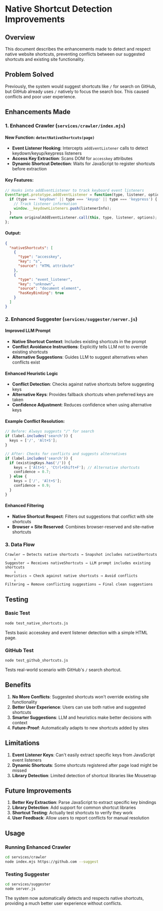 # Native Shortcut Detection Improvements

## Overview

This document describes the enhancements made to detect and respect native website shortcuts, preventing conflicts between our suggested shortcuts and existing site functionality.

## Problem Solved

Previously, the system would suggest shortcuts like `/` for search on GitHub, but GitHub already uses `/` natively to focus the search box. This caused conflicts and poor user experience.

## Enhancements Made

### 1. Enhanced Crawler (`services/crawler/index.mjs`)

#### New Function: `detectNativeShortcuts(page)`
- **Event Listener Hooking**: Intercepts `addEventListener` calls to detect keydown/keyup/keypress listeners
- **Access Key Extraction**: Scans DOM for `accesskey` attributes
- **Dynamic Shortcut Detection**: Waits for JavaScript to register shortcuts before extraction

#### Key Features:
```javascript
// Hooks into addEventListener to track keyboard event listeners
EventTarget.prototype.addEventListener = function(type, listener, options) {
  if (type === 'keydown' || type === 'keyup' || type === 'keypress') {
    // Track listener information
    window.__keydownListeners.push(listenerInfo);
  }
  return originalAddEventListener.call(this, type, listener, options);
};
```

#### Output:
```json
{
  "nativeShortcuts": [
    {
      "type": "accesskey",
      "key": "s",
      "source": "HTML attribute"
    },
    {
      "type": "event_listener", 
      "key": "unknown",
      "source": "document element",
      "hasKeyBinding": true
    }
  ]
}
```

### 2. Enhanced Suggester (`services/suggester/server.js`)

#### Improved LLM Prompt
- **Native Shortcut Context**: Includes existing shortcuts in the prompt
- **Conflict Avoidance Instructions**: Explicitly tells LLM not to override existing shortcuts
- **Alternative Suggestions**: Guides LLM to suggest alternatives when conflicts exist

#### Enhanced Heuristic Logic
- **Conflict Detection**: Checks against native shortcuts before suggesting keys
- **Alternative Keys**: Provides fallback shortcuts when preferred keys are taken
- **Confidence Adjustment**: Reduces confidence when using alternative keys

#### Example Conflict Resolution:
```javascript
// Before: Always suggests "/" for search
if (label.includes('search')) {
  keys = ['/', 'Alt+S']; 
}

// After: Checks for conflicts and suggests alternatives
if (label.includes('search')) {
  if (existingKeys.has('/')) {
    keys = ['Alt+S', 'Ctrl+Shift+F']; // Alternative shortcuts
    confidence = 0.7;
  } else {
    keys = ['/', 'Alt+S']; 
    confidence = 0.9;
  }
}
```

#### Enhanced Filtering
- **Native Shortcut Respect**: Filters out suggestions that conflict with site shortcuts
- **Browser + Site Reserved**: Combines browser-reserved and site-native shortcuts

### 3. Data Flow

```
Crawler → Detects native shortcuts → Snapshot includes nativeShortcuts
    ↓
Suggester → Receives nativeShortcuts → LLM prompt includes existing shortcuts
    ↓
Heuristics → Check against native shortcuts → Avoid conflicts
    ↓
Filtering → Remove conflicting suggestions → Final clean suggestions
```

## Testing

### Basic Test
```bash
node test_native_shortcuts.js
```
Tests basic accesskey and event listener detection with a simple HTML page.

### GitHub Test
```bash
node test_github_shortcuts.js
```
Tests real-world scenario with GitHub's `/` search shortcut.

## Benefits

1. **No More Conflicts**: Suggested shortcuts won't override existing site functionality
2. **Better User Experience**: Users can use both native and suggested shortcuts
3. **Smarter Suggestions**: LLM and heuristics make better decisions with context
4. **Future-Proof**: Automatically adapts to new shortcuts added by sites

## Limitations

1. **Event Listener Keys**: Can't easily extract specific keys from JavaScript event listeners
2. **Dynamic Shortcuts**: Some shortcuts registered after page load might be missed
3. **Library Detection**: Limited detection of shortcut libraries like Mousetrap

## Future Improvements

1. **Better Key Extraction**: Parse JavaScript to extract specific key bindings
2. **Library Detection**: Add support for common shortcut libraries
3. **Shortcut Testing**: Actually test shortcuts to verify they work
4. **User Feedback**: Allow users to report conflicts for manual resolution

## Usage

### Running Enhanced Crawler
```bash
cd services/crawler
node index.mjs https://github.com --suggest
```

### Testing Suggester
```bash
cd services/suggester
node server.js
```

The system now automatically detects and respects native shortcuts, providing a much better user experience without conflicts.

